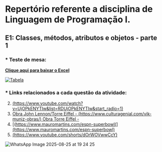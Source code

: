 # Repertório referente a disciplina de Linguagem de Programação I.

## E1: Classes, métodos, atributos e objetos - parte 1

### * Teste de mesa:

**[Clique aqui para baixar o Excel](assets/relatorio.xlsx)**

[![Tabela](https://github.com/user-attachments/assets/36635a65-de86-4425-816f-677665c8d247)](assets/tabela.png)










### * Links relacionados a cada questão da atividade:


2. [(https://www.youtube.com/watch?v=UjOPkENYTIw&list=RDUjOPkENYTIw&start_radio=1)](https://www.youtube.com/supported_browsers?next_url=https%3A%2F%2Fwww.youtube.com%2Fwatch%3Fv%3DUjOPkENYTIw&list=RDUjOPkENYTIw&start_radio=1)
3. [Obra John Lennon/Torre Eiffel - (https://www.culturagenial.com/vik-muniz-obras/) Obra Torre Eiffel - ](https://www.culturagenial.com/vik-muniz-obras/)
4. [(https://www.mauromartins.com/espn-superbowl(](https://www.mauromartins.com/espn-superbowl)
5. [(https://www.youtube.com/shorts/dOrWOVwwCcY)](https://www.youtube.com/shorts/dOrWOVwwCcY)



![WhatsApp Image 2025-08-25 at 19 24 25](https://github.com/user-attachments/assets/a5a46c02-fc6b-41bc-aa20-8e0c46e04468)
